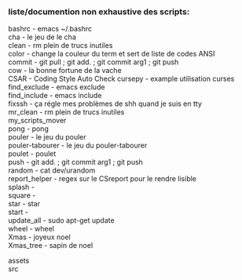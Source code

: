 ### liste/documention non exhaustive des scripts:  
  
bashrc - emacs ~/.bashrc  
cha - le jeu de le cha  
clean - rm plein de trucs inutiles  
color - change la couleur du term et sert de liste de codes ANSI  
commit - git pull ; git add. ; git commit arg1 ; git push  
cow - la bonne fortune de la vache  
CSAR - Coding Style Auto Check
cursepy - example utilisation curses
find_exclude - emacs exclude  
find_include - emacs include  
fixssh - ça régle mes problèmes de shh quand je suis en tty  
mr_clean - rm plein de trucs inutiles  
my_scripts_mover  
pong - pong  
pouler - le jeu du pouler  
pouler-tabourer - le jeu du pouler-tabourer  
poulet - poulet  
push - git add. ; git commit arg1 ; git push  
random - cat dev/urandom  
report_helper - regex sur le CSreport pour le rendre lisible  
splash -  
square -  
star - star  
start -  
update_all - sudo apt-get update  
wheel - wheel  
Xmas - joyeux noel  
Xmas_tree - sapin de noel  
  
assets  
src  
